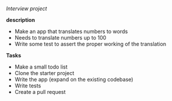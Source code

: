 *Interview project*

**description**

- Make an app that translates numbers to words
- Needs to translate numbers up to 100
- Write some test to assert the proper working of the translation

**Tasks**

- Make a small todo list
- Clone the starter project
- Write the app (expand on the existing codebase)
- Write tests
- Create a pull request
